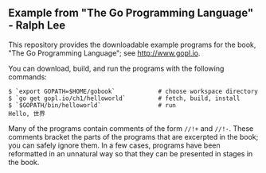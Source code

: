 ## Example from "The Go Programming Language" - Ralph Lee

This repository provides the downloadable example programs
for the book, "The Go Programming Language"; see http://www.gopl.io.

You can download, build, and run the programs with the following commands:

	$ `export GOPATH=$HOME/gobook`            # choose workspace directory
	$ `go get gopl.io/ch1/helloworld`         # fetch, build, install
	$ `$GOPATH/bin/helloworld`                # run
	Hello, 世界

Many of the programs contain comments of the form `//!+` and `//!-`.
These comments bracket the parts of the programs that are excerpted in the
book; you can safely ignore them.  In a few cases, programs
have been reformatted in an unnatural way so that they can be presented
in stages in the book.
